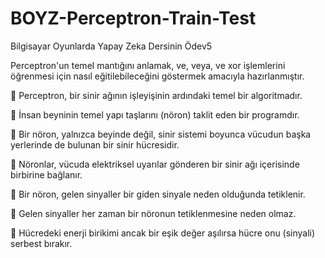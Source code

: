 # BOYZ-Perceptron-Train-Test
Bilgisayar Oyunlarda Yapay Zeka Dersinin Ödev5

Perceptron'un temel mantığını anlamak, ve, veya, ve xor işlemlerini öğrenmesi için nasıl eğitilebileceğini göstermek amacıyla hazırlanmıştır.

  	Perceptron, bir sinir ağının işleyişinin ardındaki temel bir algoritmadır.
  
  	İnsan beyninin temel yapı taşlarını (nöron) taklit eden bir programdır. 
  
  	Bir nöron, yalnızca beyinde değil, sinir sistemi boyunca vücudun başka yerlerinde de bulunan bir sinir hücresidir. 
  
  	Nöronlar, vücuda elektriksel uyarılar gönderen bir sinir ağı içerisinde birbirine bağlanır.
  
  	Bir nöron, gelen sinyaller bir giden sinyale neden olduğunda tetiklenir. 
  
  	Gelen sinyaller her zaman bir nöronun tetiklenmesine neden olmaz. 
  
  	Hücredeki enerji birikimi ancak bir eşik değer aşılırsa hücre onu (sinyali) serbest bırakır.
